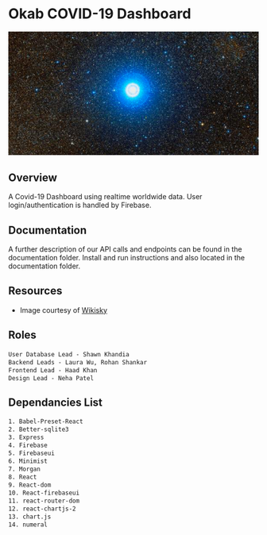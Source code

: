 # Okab COVID-19 Dashboard
![alt text](./okab.png)

## Overview
A Covid-19 Dashboard using realtime worldwide data. User login/authentication is handled by Firebase.

## Documentation
A further description of our API calls and endpoints can be found in the documentation folder.
Install and run instructions and also located in the documentation folder.

## Resources
- Image courtesy of [Wikisky](http://wikisky.org)

## Roles
    User Database Lead - Shawn Khandia 
    Backend Leads - Laura Wu, Rohan Shankar
    Frontend Lead - Haad Khan
    Design Lead - Neha Patel 

## Dependancies List
    1. Babel-Preset-React
    2. Better-sqlite3
    3. Express
    4. Firebase
    5. Firebaseui
    6. Minimist
    7. Morgan
    8. React
    9. React-dom
    10. React-firebaseui
    11. react-router-dom
    12. react-chartjs-2
    13. chart.js
    14. numeral
